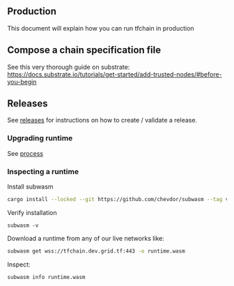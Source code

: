 ## Production

This document will explain how you can run tfchain in production

## Compose a chain specification file

See this very thorough guide on substrate: https://docs.substrate.io/tutorials/get-started/add-trusted-nodes/#before-you-begin

## Releases

See [releases](./releases.md) for instructions on how to create / validate a release.

### Upgrading runtime

See [process](./upgrade_process.md)

### Inspecting a runtime

Install subwasm

```sh
cargo install --locked --git https://github.com/chevdor/subwasm --tag v0.19.1
```

Verify installation 

`subwasm -v`

Download a runtime from any of our live networks like:

```sh
subwasm get wss://tfchain.dev.grid.tf:443 -o runtime.wasm
```

Inspect:

```sh
subwasm info runtime.wasm
```